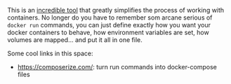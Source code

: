 
This is an [incredible tool](https://docs.docker.com/compose/) that greatly simplifies the process of working with containers. No longer do you have to remember som arcane serious of `docker run` commands, you can just define exactly how you want your docker containers to behave, how environment variables are set, how volumes are mapped... and put it all in one file.

Some cool links in this space:

- https://composerize.com/: turn run commands into docker-compose files